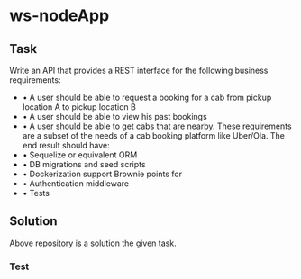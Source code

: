 # ws-nodeApp
## Task
Write an API that provides a REST interface for the following business
requirements:
- • A user should be able to request a booking for a cab from pickup location A
to pickup location B
- • A user should be able to view his past bookings
- • A user should be able to get cabs that are nearby.
These requirements are a subset of the needs of a cab booking platform like
Uber/Ola.
The end result should have:
- • Sequelize or equivalent ORM
- • DB migrations and seed scripts
- • Dockerization support
Brownie points for
- • Authentication middleware
- • Tests

## Solution
Above repository is a solution the given task.

### Test
